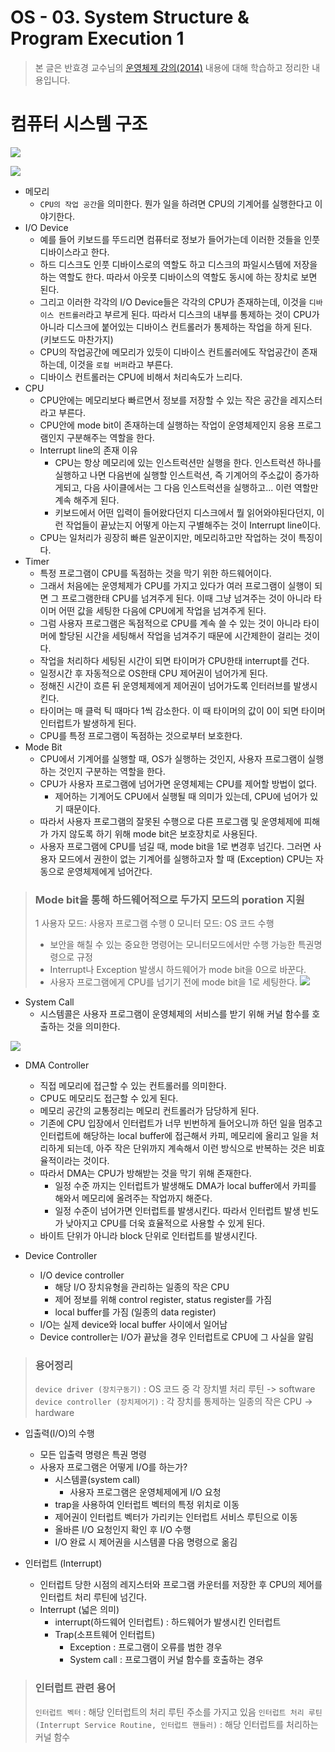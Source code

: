 # OS - 03. System Structure & Program Execution 1

 > 본 글은 반효경 교수님의 [운영체제 강의(2014)](http://www.kocw.net/home/search/kemView.do?kemId=1046323) 내용에 대해 학습하고 정리한 내용입니다. 

# 컴퓨터 시스템 구조

![](https://i.imgur.com/UwAR0s0.png)

![](https://i.imgur.com/2fUaTWk.png)

* 메모리
    * `CPU의 작업 공간`을 의미한다. 뭔가 일을 하려면 CPU의 기계어를 실행한다고 이야기한다.
* I/O Device
    *  예를 들어 키보드를 뚜드리면 컴퓨터로 정보가 들어가는데 이러한 것들을 인풋 디바이스라고 한다.
    * 하드 디스크도 인풋 디바이스로의 역할도 하고 디스크의 파일시스템에 저장을 하는 역할도 한다. 따라서 아웃풋 디바이스의 역할도 동시에 하는 장치로 보면 된다.
    * 그리고 이러한 각각의 I/O Device들은 각각의 CPU가 존재하는데, 이것을 `디바이스 컨트롤러`라고 부르게 된다. 따라서 디스크의 내부를 통제하는 것이 CPU가 아니라 디스크에 붙어있는 디바이스 컨트롤러가 통제하는 작업을 하게 된다. (키보드도 마찬가지)
    * CPU의 작업공간에 메모리가 있듯이 디바이스 컨트롤러에도 작업공간이 존재하는데, 이것을 `로컬 버퍼`라고 부른다. 
    * 디바이스 컨트롤러는 CPU에 비해서 처리속도가 느리다.
* CPU
    * CPU안에는 메모리보다 빠르면서 정보를 저장할 수 있는 작은 공간을 레지스터라고 부른다.
    * CPU안에 mode bit이 존재하는데 실행하는 작업이 운영체제인지 응용 프로그램인지 구분해주는 역할을 한다.
    * Interrupt line의 존재 이유
        * CPU는 항상 메모리에 있는 인스트럭션만 실행을 한다. 인스트럭션 하나를 실행하고 나면 다음번에 실행할 인스트럭션, 즉 기계어의 주소값이 증가하게되고, 다음 사이클에서는 그 다음 인스트럭션을 실행하고... 이런 역할만 계속 해주게 된다.
        * 키보드에서 어떤 입력이 들어왔다던지 디스크에서 뭘 읽어와야된다던지, 이런 작업들이 끝났는지 어떻게 아는지 구별해주는 것이 Interrupt line이다.
    * CPU는 일처리가 굉장히 빠른 일꾼이지만, 메모리하고만 작업하는 것이 특징이다.
* Timer
    * 특정 프로그램이 CPU를 독점하는 것을 막기 위한 하드웨어이다.
    * 그래서 처음에는 운영체제가 CPU를 가지고 있다가 여러 프로그램이 실행이 되면 그 프로그램한태 CPU를 넘겨주게 된다. 이때 그냥 넘겨주는 것이 아니라 타이머 어떤 값을 세팅한 다음에 CPU에게 작업을 넘겨주게 된다.
    * 그럼 사용자 프로그램은 독점적으로 CPU를 계속 쓸 수 있는 것이 아니라 타이머에 할당된 시간을 세팅해서 작업을 넘겨주기 때문에 시간제한이 걸리는 것이다.
    * 작업을 처리하다 세팅된 시간이 되면 타이머가 CPU한태 interrupt를 건다. 
    * 일정시간 후 자동적으로 OS한태 CPU 제어권이 넘어가게 된다.
    * 정해진 시간이 흐른 뒤 운영체제에게 제어권이 넘어가도록 인터러브를 발생시킨다.
    * 타이머는 매 클럭 틱 때마다 1씩 감소한다. 이 때 타이머의 값이 0이 되면 타이머 인터럽트가 발생하게 된다.
    * CPU를 특정 프로그램이 독점하는 것으로부터 보호한다.
* Mode Bit
    * CPU에서 기계어를 실행할 때, OS가 실행하는 것인지, 사용자 프로그램이 실행하는 것인지 구분하는 역할을 한다.
    * CPU가 사용자 프로그램에 넘어가면 운영체제는 CPU를 제어할 방법이 없다.
        * 제어하는 기계어도 CPU에서 실행될 때 의미가 있는데, CPU에 넘어가 있기 때문이다.
    * 따라서 사용자 프로그램의 잘못된 수행으로 다른 프로그램 및 운영체제에 피해가 가지 않도록 하기 위해 mode bit은 보호장치로 사용된다.
    * 사용자 프로그램에 CPU를 넘길 때, mode bit을 1로 변경후 넘긴다. 그러면 사용자 모드에서 권한이 없는 기계어를 실행하고자 할 때 (Exception) CPU는 자동으로 운영체제에게 넘어간다.

> ### Mode bit을 통해 하드웨어적으로 두가지 모드의 poration 지원
> 1 사용자 모드: 사용자 프로그램 수행
> 0 모니터 모드: OS 코드 수행
> * 보안을 해칠 수 있는 중요한 명령어는 모니터모드에서만 수행 가능한 특권명령으로 규정
> * Interrupt나 Exception 발생시 하드웨어가 mode bit을 0으로 바꾼다.
> * 사용자 프로그램에게 CPU를 넘기기 전에 mode bit을 1로 세팅한다.
> ![](https://i.imgur.com/BeWFkBv.png)

* System Call
    * 시스템콜은 사용자 프로그램이 운영체제의 서비스를 받기 위해 커널 함수를 호출하는 것을 의미한다.

![](https://i.imgur.com/gkWnr77.png)

* DMA Controller
    * 직접 메모리에 접근할 수 있는 컨트롤러를 의미한다.
    * CPU도 메모리도 접근할 수 있게 된다.
    * 메모리 공간의 교통정리는 메모리 컨트롤러가 담당하게 된다.
    * 기존에 CPU 입장에서 인터럽트가 너무 빈번하게 들어오니까 하던 일을 멈추고 인터럽트에 해당하는 local buffer에 접근해서 카피, 메모리에 올리고 일을 처리하게 되는데, 아주 작은 단위까지 계속해서 이런 방식으로 반복하는 것은 비효율적이라는 것이다.
    * 따라서 DMA는 CPU가 방해받는 것을 막기 위해 존재한다.
        * 일정 수준 까지는 인터럽트가 발생해도 DMA가 local buffer에서 카피를 해와서 메모리에 올려주는 작업까지 해준다.
        * 일정 수준이 넘어가면 인터럽트를 발생시킨다. 따라서 인터럽트 발생 빈도가 낮아지고 CPU를 더욱 효율적으로 사용할 수 있게 된다.
    * 바이트 단위가 아니라 block 단위로 인터럽트를 발생시킨다.

* Device Controller
    * I/O device controller
        * 해당 I/O 장치유형을 관리하는 일종의 작은 CPU
        * 제어 정보를 위해 control register, status register를 가짐
        * local buffer를 가짐 (일종의 data register)
    * I/O는 실제 device와 local buffer 사이에서 일어남
    * Device controller는 I/O가 끝났을 경우 인터럽트로 CPU에 그 사실을 알림

> ### 용어정리
> `device driver (장치구동기)` : OS 코드 중 각 장치별 처리 루틴 -> software
> `device controller (장치제어기)` : 각 장치를 통제하는 일종의 작은 CPU -> hardware

* 입출력(I/O)의 수행
    * 모든 입출력 명령은 특권 명령
    * 사용자 프로그램은 어떻게 I/O를 하는가?
        * 시스템콜(system call)
            * 사용자 프로그램은 운영체제에게 I/O 요청
        * trap을 사용하여 인터럽트 벡터의 특정 위치로 이동
        * 제어권이 인터럽트 벡터가 가리키는 인터럽트 서비스 루틴으로 이동
        * 올바른 I/O 요청인지 확인 후 I/O 수행
        * I/O 완료 시 제어권을 시스템콜 다음 명령으로 옮김
 
* 인터럽트 (Interrupt)
    * 인터럽트 당한 시점의 레지스터와 프로그램 카운터를 저장한 후 CPU의 제어를 인터럽트 처리 루틴에 넘긴다.
    * Interrupt (넓은 의미)
        * interrupt(하드웨어 인터럽트) : 하드웨어가 발생시킨 인터럽트
        * Trap(소프트웨어 인터럽트)
            * Exception : 프로그램이 오류를 범한 경우
            * System call : 프로그램이 커널 함수를 호출하는 경우

> ### 인터럽트 관련 용어
> `인터럽트 벡터` : 해당 인터럽트의 처리 루틴 주소를 가지고 있음
> `인터럽트 처리 루틴 (Interrupt Service Routine, 인터럽트 핸들러)` : 해당 인터럽트를 처리하는 커널 함수

